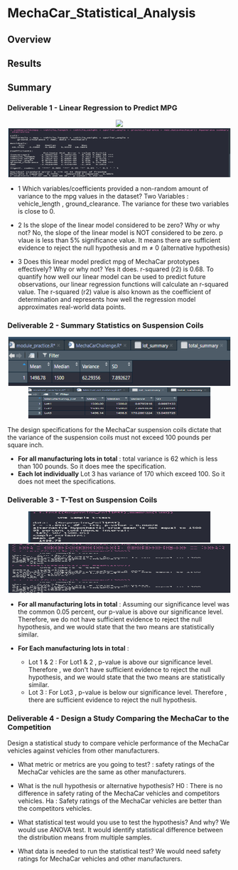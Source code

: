 # MechaCar_Statistical_Analysis

## Overview

## Results

## Summary
### Deliverable 1 -  Linear Regression to Predict MPG

<p align="center">
<img src = "https://github.com/dhaval-28/MechaCar_Statistical_Analysis/blob/main/Images/Del1_Multiple_Linear_Regression.png width="600" height="120"/><br>
<img src = "https://github.com/dhaval-28/MechaCar_Statistical_Analysis/blob/main/Images/Del1_Multiple_Linear_Summary.png" width="500" height="110"/>
</p>

* 1 Which variables/coefficients provided a non-random amount of variance to the mpg values in the dataset?
Two Variables : vehicle_length , ground_clearance.  The variance for these two variables is close to 0. 

* 2 Is the slope of the linear model considered to be zero? Why or why not?
No, the slope of the linear model is NOT considered to be zero. p vlaue is less than 5% significance value. It means there are sufficient evidence to reject the null hypothesis and m ≠ 0 (alternative hypothesis)

* 3 Does this linear model predict mpg of MechaCar prototypes effectively? Why or why not?
   Yes it does. r-squared (r2) is 0.68.  To quantify how well our linear model can be used to predict future observations, our linear regression functions will calculate an r-squared value. The r-squared (r2) value is also known as the coefficient of determination and represents how well the regression model approximates real-world data points.


### Deliverable 2 -  Summary Statistics on Suspension Coils

<p align="center">
<img src = "https://github.com/dhaval-28/MechaCar_Statistical_Analysis/blob/main/Images/Del2_Total_Summary.png" width="500" height="110"/>
<img src = "https://github.com/dhaval-28/MechaCar_Statistical_Analysis/blob/main/Images/Del2_Lot_Summary.png" width="410" height="70"/>
</p>

The design specifications for the MechaCar suspension coils dictate that the variance of the suspension coils must not exceed 100 pounds per square inch. 
* **For all manufacturing lots in total** : total variance is 62 which is less than 100 pounds. So it does mee the specification. 
* **Each lot individually** Lot 3 has variance of 170 which exceed 100. So it does not meet the specifications. 

### Deliverable 3 -  T-Test on Suspension Coils

<p align="center">
<img src = "https://github.com/dhaval-28/MechaCar_Statistical_Analysis/blob/main/Images/Del3_Total_T_Test.png" width="410" height="70"/>
<img src = "https://github.com/dhaval-28/MechaCar_Statistical_Analysis/blob/main/Images/Del3_Lot_T_Test.png" width="500" height="110"/>
</p>

* **For all manufacturing lots in total** :  Assuming our significance level was the common 0.05 percent, our p-value is above our significance level. Therefore, we do not have sufficient evidence to reject the null hypothesis, and we would state that the two means are statistically similar.

* **For Each manufacturing lots in total** : 
  * Lot 1 & 2 : For Lot1 & 2 , p-value is above our significance level. Therefore , we don't have sufficient evidence to reject the null hypothesis, and we would state that the two means are statistically similar.
  * Lot 3 : For Lot3 , p-value is below our significance level. Therefore , there are sufficient evidence to reject the null hypothesis.

### Deliverable 4 -  Design a Study Comparing the MechaCar to the Competition
Design a statistical study to compare vehicle performance of the MechaCar vehicles against vehicles from other manufacturers. 

*  What metric or metrics are you going to test? :   safety ratings of the MechaCar vehicles are the same as other manufacturers.
*  What is the null hypothesis or alternative hypothesis?
    H0 : There is no difference in safety rating of the MechaCar vehicles and competitors vehicles.
    Ha : Safety ratings of the MechaCar vehicles are better than the competitors vehicles.

*  What statistical test would you use to test the hypothesis? And why?
    We would use ANOVA test. It would identify statistical difference between the distribution means from multiple samples. 

*  What data is needed to run the statistical test? We would need safety ratings for MechaCar vehicles and other manufacturers.
